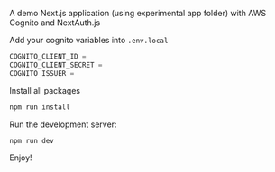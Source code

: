 A demo Next.js application (using experimental app folder) with AWS Cognito and NextAuth.js

Add your cognito variables into `.env.local`

```javascript
COGNITO_CLIENT_ID = 
COGNITO_CLIENT_SECRET = 
COGNITO_ISSUER = 
```

Install all packages

```bash
npm run install
```

Run the development server:

```bash
npm run dev
```

Enjoy!